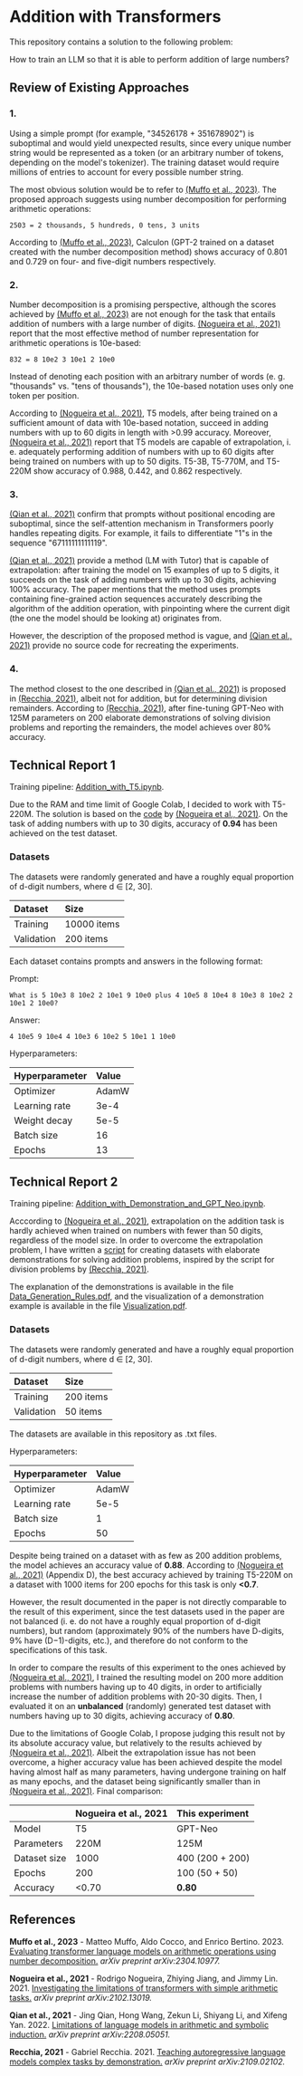 # Addition with Transformers

This repository contains a solution to the following problem:

How to train an LLM so that it is able to perform addition of large numbers?

## Review of Existing Approaches

### 1\. 

Using a simple prompt (for example, "34526178 + 351678902") is suboptimal and would yield unexpected results, since every unique number string would be represented as a token (or an arbitrary number of tokens, depending on the model's tokenizer). The training dataset would require millions of entries to account for every possible number string. 

The most obvious solution would be to refer to [(Muffo et al., 2023)](#Muffo). The proposed approach suggests using number decomposition for performing arithmetic operations:  

```
2503 = 2 thousands, 5 hundreds, 0 tens, 3 units
```

According to [(Muffo et al., 2023)](#Muffo), Calculon (GPT-2 trained on a dataset created with the number decomposition method) shows accuracy of 0.801 and 0.729 on four- and five-digit numbers respectively.

### 2\. 

Number decomposition is a promising perspective, although the scores achieved by [(Muffo et al., 2023)](#Muffo) are not enough for the task that entails addition of numbers with a large number of digits. [(Nogueira et al., 2021)](#Nogueira) report that the most effective method of number representation for arithmetic operations is 10e-based:

```
832 = 8 10e2 3 10e1 2 10e0
```

Instead of denoting each position with an arbitrary number of words (e. g. "thousands" vs. "tens of thousands"), the 10e-based notation uses only one token per position.

According to [(Nogueira et al., 2021)](#Nogueira), T5 models, after being trained on a sufficient amount of data with 10e-based notation, succeed in adding numbers with up to 60 digits in length with >0.99 accuracy. Moreover, [(Nogueira et al., 2021)](#Nogueira) report that T5 models are capable of extrapolation, i. e. adequately performing addition of numbers with up to 60 digits after being trained on numbers with up to 50 digits. T5-3B, T5-770M, and T5-220M show accuracy of 0.988, 0.442, and 0.862 respectively.

### 3\.  

[(Qian et al., 2021)](#Qian) confirm that prompts without positional encoding are suboptimal, since the self-attention mechanism in Transformers poorly handles repeating digits. For example, it fails to differentiate "1"s in the sequence "67111111111119".

[(Qian et al., 2021)](#Qian) provide a method (LM with Tutor) that is capable of extrapolation: after training the model on 15 examples of up to 5 digits, it succeeds on the task of adding numbers with up to 30 digits, achieving 100% accuracy. The paper mentions that the method uses prompts containing fine-grained action sequences accurately describing the algorithm of the addition operation, with pinpointing where the current digit (the one the model should be looking at) originates from.

However, the description of the proposed method is vague, and [(Qian et al., 2021)](#Qian) provide no source code for recreating the experiments.

### 4\. 

The method closest to the one described in [(Qian et al., 2021)](#Qian) is proposed in [(Recchia, 2021)](#Recchia), albeit not for addition, but for determining division remainders. According to [(Recchia, 2021)](#Recchia), after fine-tuning GPT-Neo with 125M parameters on 200 elaborate demonstrations of solving division problems and reporting the remainders, the model achieves over 80% accuracy.

## Technical Report 1

Training pipeline: [Addition_with_T5.ipynb](https://github.com/entrapolarity/Addition-with-Transformers/blob/main/Addition_with_T5.ipynb).

Due to the RAM and time limit of Google Colab, I decided to work with T5-220M. The solution is based on the [code](https://github.com/castorini/transformers-arithmetic) by [(Nogueira et al., 2021)](#Nogueira). On the task of adding numbers with up to 30 digits, accuracy of **0.94** has been achieved on the test dataset.

### Datasets

The datasets were randomly generated and have a roughly equal proportion of d-digit numbers, where d ∈ \[2, 30].

| Dataset     | Size         |
|:------------|:-------------|
| Training    | 10000 items  |
| Validation  | 200 items    |

Each dataset contains prompts and answers in the following format:

Prompt: 

```
What is 5 10e3 8 10e2 2 10e1 9 10e0 plus 4 10e5 8 10e4 8 10e3 8 10e2 2 10e1 2 10e0?
```

Answer: 

```
4 10e5 9 10e4 4 10e3 6 10e2 5 10e1 1 10e0
```

Hyperparameters:

| Hyperparameter  | Value  |
|:----------------|:-------|
| Optimizer       | AdamW  |
| Learning rate   | 3e-4   |
| Weight decay    | 5e-5   |
| Batch size      | 16     |
| Epochs          | 13     |

## Technical Report 2

Training pipeline: [Addition_with_Demonstration_and_GPT_Neo.ipynb](https://github.com/entrapolarity/Addition-with-Transformers/blob/main/Addition_with_Demonstration_and_GPT_Neo.ipynb).

Acccording to [(Nogueira et al., 2021)](#Nogueira), extrapolation on the addition task is hardly achieved when trained on numbers with fewer than 50 digits, regardless of the model size. In order to overcome the extrapolation problem, I have written a [script](https://github.com/entrapolarity/Addition-with-Transformers/blob/main/Data_Generation.ipynb) for creating datasets with elaborate demonstrations for solving addition problems, inspired by the script for division problems by [(Recchia, 2021)](#Recchia).

The explanation of the demonstrations is available in the file [Data_Generation_Rules.pdf](https://github.com/entrapolarity/Addition-with-Transformers/blob/main/Data_Generation_Rules.pdf), and the visualization of a demonstration example is available in the file [Visualization.pdf](https://github.com/entrapolarity/Addition-with-Transformers/blob/main/Visualization.pdf).

### Datasets

The datasets were randomly generated and have a roughly equal proportion of d-digit numbers, where d ∈ \[2, 30].

| Dataset     | Size         |
|:------------|:-------------|
| Training    | 200 items    |
| Validation  | 50 items     |

The datasets are available in this repository as .txt files.

Hyperparameters:

| Hyperparameter  | Value  |
|:----------------|:-------|
| Optimizer       | AdamW  |
| Learning rate   | 5e-5   |
| Batch size      | 1      |
| Epochs          | 50     |

Despite being trained on a dataset with as few as 200 addition problems, the model achieves an accuracy value of **0.88**. According to [(Nogueira et al., 2021)](#Nogueira) (Appendix D), the best accuracy achieved by training T5-220M on a dataset with 1000 items for 200 epochs for this task is only **<0.7**. 

However, the result documented in the paper is not directly comparable to the result of this experiment, since the test datasets used in the paper are not balanced (i. e. do not have a roughly equal proportion of d-digit numbers), but random (approximately 90% of the numbers havе D-digits, 9% have (D−1)-digits, etc.), and therefore do not conform to the specifications of this task.

In order to compare the results of this experiment to the ones achieved by [(Nogueira et al., 2021)](#Nogueira), I trained the resulting model on 200 more addition problems with numbers having up to 40 digits, in order to artificially increase the number of addition problems with 20-30 digits. Then, I evaluated it on an **unbalanced** (randomly) generated test dataset with numbers having up to 30 digits, achieving accuracy of **0.80**.

Due to the limitations of Google Colab, I propose judging this result not by its absolute accuracy value, but relatively to the results achieved by [(Nogueira et al., 2021)](#Nogueira). Albeit the extrapolation issue has not been overcome, a higher accuracy value has been achieved despite the model having almost half as many parameters, having undergone training on half as many epochs, and the dataset being significantly smaller than in [(Nogueira et al., 2021)](#Nogueira). Final comparison:

|              | Nogueira et al., 2021 | This experiment  |
|:-------------|:----------------------|:-----------------|
| Model        | T5                    | GPT-Neo          |
| Parameters   | 220M                  | 125M             |
| Dataset size | 1000                  | 400 (200 + 200)  |
| Epochs       | 200                   | 100 (50 + 50)    |
| Accuracy     | <0.70                 | **0.80**         |

## References

<a name="Muffo"></a>

**Muffo et al., 2023** - Matteo Muffo, Aldo Cocco, and Enrico Bertino. 2023. [Evaluating transformer language models on arithmetic operations using number decomposition.](http://www.lrec-conf.org/proceedings/lrec2022/pdf/2022.lrec-1.30.pdf) *arXiv preprint arXiv:2304.10977.*

<a name="Nogueira"></a>
  
**Nogueira et al., 2021** - Rodrigo Nogueira, Zhiying Jiang, and Jimmy Lin. 2021. [Investigating the limitations of transformers with simple arithmetic tasks.](https://arxiv.org/pdf/2102.13019.pdf) *arXiv preprint arXiv:2102.13019.*

<a name="Qian"></a>

**Qian et al., 2021** - Jing Qian, Hong Wang, Zekun Li, Shiyang Li, and Xifeng Yan. 2022. [Limitations of language models in arithmetic and symbolic induction.](https://arxiv.org/pdf/2208.05051.pdf) *arXiv preprint arXiv:2208.05051.*

<a name="Recchia"></a>

**Recchia, 2021** - Gabriel Recchia. 2021. [Teaching autoregressive language models complex tasks by demonstration.](https://arxiv.org/ftp/arxiv/papers/2109/2109.02102.pdf) *arXiv preprint arXiv:2109.02102.* 
